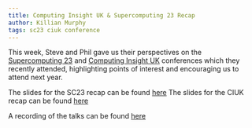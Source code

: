 ```yaml
---
title: Computing Insight UK & Supercomputing 23 Recap
author: Killian Murphy
tags: sc23 ciuk conference
---
```


This week, Steve and Phil gave us their perspectives on the
[Supercomputing 23][SC23] and [Computing Insight UK][CIUK] conferences which
they recently attended, highlighting points of interest and encouraging
us to attend next year.

The slides for the SC23 recap can be found [here][SC23_SLIDES]
The slides for the CIUK recap can be found [here][CIUK_SLIDES]

A recording of the talks can be found [here][RECORDING]

[SC23]: https://sc23.supercomputing.org/
[CIUK]: https://www.scd.stfc.ac.uk/Pages/CIUK2023.aspx
[SC23_SLIDES]: /slides/2024-01-24-sc23.pdf
[CIUK_SLIDES]: /slides/2024-01-24-ciuk.pdf
[RECORDING]: https://eu-lti.bbcollab.com/recording/86dd56651c91400f877379ce953a38f8
